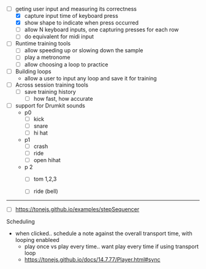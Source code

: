 

- [ ] geting user input and measuring its correctness
  - [x] capture input time of keyboard press
  - [x] show shape to indicate when press occurred
  - [ ] allow N keyboard inputs, one capturing presses for each row
  - [ ] do equivalent for midi input
- [ ] Runtime training tools
  - [ ] allow speeding up or slowing down the sample
  - [ ] play a metronome
  - [ ] allow choosing a loop to practice
- [ ] Building loops
  - allow a user to input any loop and save it for training
- [ ] Across session training tools
  - [ ] save training history
    - [ ] how fast, how accurate
- [ ] support for Drumkit sounds
  - p0
    - [ ] kick
    - [ ] snare
    - [ ] hi hat
  - p1
    - [ ] crash
    - [ ] ride
    - [ ] open hihat
  - p 2
    - [ ] tom 1,2,3
    - [ ] ride (bell)


----

- [ ] https://tonejs.github.io/examples/stepSequencer

Scheduling

- when clicked.. schedule a note against the overall transport time, with looping enableed
  - play once vs play every time.. want play every time if using transport loop
  - https://tonejs.github.io/docs/14.7.77/Player.html#sync
